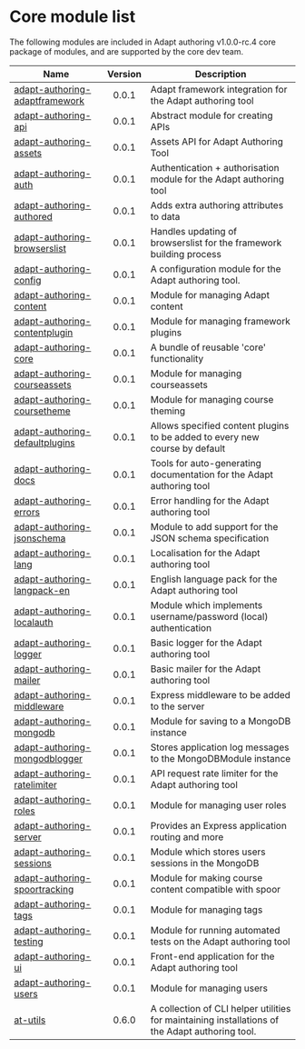# Core module list
The following modules are included in Adapt authoring v1.0.0-rc.4 core package of modules, and are supported by the core dev team.

| Name | Version | Description |
| - | :-: | - |
| [adapt-authoring-adaptframework](https://github.com/adaptlearning/adapt-authoring-adaptframework) | 0.0.1 | Adapt framework integration for the Adapt authoring tool |
| [adapt-authoring-api](https://github.com/adaptlearning/adapt-authoring-api) | 0.0.1 | Abstract module for creating APIs |
| [adapt-authoring-assets](https://github.com/adapt-security/adapt-authoring-assets) | 0.0.1 | Assets API for Adapt Authoring Tool |
| [adapt-authoring-auth](https://github.com/adaptlearning/adapt-authoring-auth) | 0.0.1 | Authentication + authorisation module for the Adapt authoring tool |
| [adapt-authoring-authored](https://github.com/adaptlearning/adapt-authoring-authored) | 0.0.1 | Adds extra authoring attributes to data |
| [adapt-authoring-browserslist](https://github.com/adaptlearning/adapt-authoring-browserslist) | 0.0.1 | Handles updating of browserslist for the framework building process |
| [adapt-authoring-config](https://github.com/adaptlearning/adapt-authoring-config) | 0.0.1 | A configuration module for the Adapt authoring tool. |
| [adapt-authoring-content](https://github.com/adaptlearning/adapt-authoring-content) | 0.0.1 | Module for managing Adapt content |
| [adapt-authoring-contentplugin](https://github.com/adapt-security/adapt-authoring-contentplugin) | 0.0.1 | Module for managing framework plugins |
| [adapt-authoring-core](https://github.com/adaptlearning/adapt-authoring-core) | 0.0.1 | A bundle of reusable 'core' functionality |
| [adapt-authoring-courseassets](https://github.com/deltanetdan/adapt-authoring-courseassets) | 0.0.1 | Module for managing courseassets |
| [adapt-authoring-coursetheme](https://github.com/adaptlearning/adapt-authoring-coursetheme) | 0.0.1 | Module for managing course theming |
| [adapt-authoring-defaultplugins](https://github.com/adaptlearning/adapt-authoring-defaultplugins) | 0.0.1 | Allows specified content plugins to be added to every new course by default |
| [adapt-authoring-docs](https://github.com/adaptlearning/adapt-authoring-docs) | 0.0.1 | Tools for auto-generating documentation for the Adapt authoring tool |
| [adapt-authoring-errors](https://github.com/adapt-security/adapt-authoring-errors) | 0.0.1 | Error handling for the Adapt authoring tool |
| [adapt-authoring-jsonschema](https://github.com/adaptlearning/adapt-authoring-jsonschema) | 0.0.1 | Module to add support for the JSON schema specification |
| [adapt-authoring-lang](https://github.com/taylortom/adapt-authoring-lang) | 0.0.1 | Localisation for the Adapt authoring tool |
| [adapt-authoring-langpack-en](https://github.com/adaptlearning/adapt-authoring-langpack-en) | 0.0.1 | English language pack for the Adapt authoring tool |
| [adapt-authoring-localauth](https://github.com/adapt-security/adapt-authoring-localauth) | 0.0.1 | Module which implements username/password (local) authentication |
| [adapt-authoring-logger](https://github.com/adapt-security/adapt-authoring-logger) | 0.0.1 | Basic logger for the Adapt authoring tool |
| [adapt-authoring-mailer](https://github.com/adapt-security/adapt-authoring-mailer) | 0.0.1 | Basic mailer for the Adapt authoring tool |
| [adapt-authoring-middleware](https://github.com/adapt-security/adapt-authoring-middleware) | 0.0.1 | Express middleware to be added to the server |
| [adapt-authoring-mongodb](https://github.com/adapt-security/adapt-authoring-mongodb) | 0.0.1 | Module for saving to a MongoDB instance |
| [adapt-authoring-mongodblogger](https://github.com/adapt-security/adapt-authoring-mongodblogger) | 0.0.1 | Stores application log messages to the MongoDBModule instance |
| [adapt-authoring-ratelimiter](https://github.com/adapt-security/adapt-authoring-ratelimiter) | 0.0.1 | API request rate limiter for the Adapt authoring tool |
| [adapt-authoring-roles](https://github.com/adapt-security/adapt-authoring-roles) | 0.0.1 | Module for managing user roles |
| [adapt-authoring-server](https://github.com/adapt-security/adapt-authoring-server) | 0.0.1 | Provides an Express application routing and more |
| [adapt-authoring-sessions](https://github.com/adapt-security/adapt-authoring-sessions) | 0.0.1 | Module which stores users sessions in the MongoDB |
| [adapt-authoring-spoortracking](https://github.com/adapt-security/adapt-authoring-spoortracking) | 0.0.1 | Module for making course content compatible with spoor |
| [adapt-authoring-tags](https://github.com/adapt-security/adapt-authoring-tags) | 0.0.1 | Module for managing tags |
| [adapt-authoring-testing](https://github.com/adapt-security/adapt-authoring-testing) | 0.0.1 | Module for running automated tests on the Adapt authoring tool |
| [adapt-authoring-ui](https://github.com/adaptlearning/adapt-authoring-ui) | 0.0.1 | Front-end application for the Adapt authoring tool |
| [adapt-authoring-users](https://github.com/adapt-security/adapt-authoring-users) | 0.0.1 | Module for managing users |
| [at-utils](https://github.com/adapt-security/at-utils#readme) | 0.6.0 | A collection of CLI helper utilities for maintaining installations of the Adapt authoring tool. |
